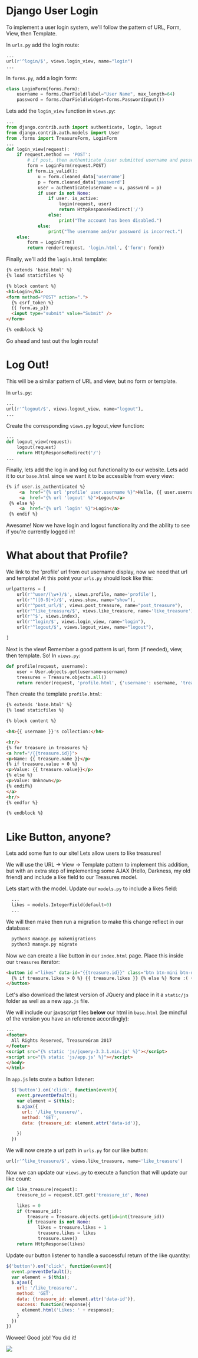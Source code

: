 # Django User Login

To implement a user login system, we'll follow the pattern of URL, Form, View, then Template.

In `urls.py` add the login route:

```python
...
url(r'^login/$', views.login_view, name="login")
...
```

In `forms.py`, add a login form:

```python
class LoginForm(forms.Form):
    username = forms.CharField(label="User Name", max_length=64)
    password = forms.CharField(widget=forms.PasswordInput())
```

Lets add the `login_view` function in `views.py`:

```python
...
from django.contrib.auth import authenticate, login, logout
from django.contrib.auth.models import User
from .forms import TreasureForm, LoginForm
...
def login_view(request):
    if request.method == 'POST':
        # if post, then authenticate (user submitted username and password)
        form = LoginForm(request.POST)
        if form.is_valid():
            u = form.cleaned_data['username']
            p = form.cleaned_data['password']
            user = authenticate(username = u, password = p)
            if user is not None:
                if user. is_active:
                    login(request, user)
                    return HttpResponseRedirect('/')
                else:
                    print("The account has been disabled.")
            else:
                print("The username and/or password is incorrect.")
    else:
        form = LoginForm()
        return render(request, 'login.html', {'form': form})
```

Finally, we'll add the `login.html` template:

```html
{% extends 'base.html' %}
{% load staticfiles %}

{% block content %}
<h1>Login</h1>
<form method="POST" action=".">
  {% csrf_token %}
  {{ form.as_p}}
  <input type="submit" value="Submit" />
</form>

{% endblock %}
```

Go ahead and test out the login route!

# Log Out!

This will be a similar pattern of URL and view, but no form or template.

In `urls.py`:

```python
...
url(r'^logout/$', views.logout_view, name="logout"),
...
```

Create the corresponding `views.py` logout_view function:

```python
...
def logout_view(request):
    logout(request)
    return HttpResponseRedirect('/')
...
```

Finally, lets add the log in and log out functionality to our website. Lets add it to our `base.html` since we want it to be accessible from every view:

```html
{% if user.is_authenticated %}
     <a  href="{% url 'profile' user.username %}">Hello, {{ user.username }}!</a> |
     <a  href="{% url 'logout' %}">Logout</a>
 {% else %}
     <a  href="{% url 'login' %}">Login</a>
 {% endif %}
```

Awesome! Now we have login and logout functionality and the ability to see if you're currently logged in!

# What about that Profile?

We link to the 'profile' url from out username display, now we need that url and template! At this point your `urls.py` should look like this:

```python
urlpatterns = [
    url(r'^user/(\w+)/$', views.profile, name='profile'),
    url(r'^([0-9]+)/$', views.show, name="show"),
    url(r'^post_url/$', views.post_treasure, name="post_treasure"),
    url(r'^like_treasure/$', views.like_treasure, name='like_treasure'),
    url(r'^$', views.index),
    url(r'^login/$', views.login_view, name="login"),
    url(r'^logout/$', views.logout_view, name="logout"),

]
```

Next is the view! Remember a good pattern is url, form (if needed), view, then template. So! In `views.py`:

```python
def profile(request, username):
    user = User.objects.get(username=username)
    treasures = Treasure.objects.all()
    return render(request, 'profile.html', {'username': username, 'treasures': treasures})
```

Then create the template `profile.html`:

```html
{% extends 'base.html' %}
{% load staticfiles %}

{% block content %}

<h4>{{ username }}'s collection:</h4>

<hr/>
{% for treasure in treasures %}
<a href="/{{treasure.id}}">
<p>Name: {{ treasure.name }}</p>
{% if treasure.value > 0 %}
<p>Value: {{ treasure.value}}</p>
{% else %}
<p>Value: Unknown</p>
{% endif%}
</a>
<hr/>
{% endfor %}

{% endblock %}
```

# Like Button, anyone?

Lets add some fun to our site! Lets allow users to like treasures!

We will use the URL -> View -> Template pattern to implement this addition, but with an extra step of implementing some AJAX (Hello, Darkness, my old friend) and include a like field to our Treasures model.

Lets start with the model. Update our `models.py` to include a likes field:

```python
  ...
  likes = models.IntegerField(default=0)
  ...
```

We will then make then run a migration to make this change reflect in our database:

```bash
  python3 manage.py makemigrations
  python3 manage.py migrate
```

Now we can create a like button in our `index.html` page. Place this inside our `treasures` iterator:

```html
<button id ="likes" data-id="{{treasure.id}}" class="btn btn-mini btn-danger glyphicon glyphicon-heart" type="button">Likes:
  {% if treasure.likes > 0 %} {{ treasure.likes }} {% else %} None :( {% endif %}
</button>
```

Let's also download the latest version of JQuery and place in it a `static/js` folder as well as a new `app.js` file.

We will include our javascript files **below** our html in `base.html` (be mindful of the version you have an reference accordingly):

```html
...
<footer>
  All Rights Reserved, TreasureGram 2017
</footer>
<script src="{% static 'js/jquery-3.3.1.min.js' %}"></script> 
<script src="{% static 'js/app.js' %}"></script>
</body>
</html>
```

In `app.js` lets crate a button listener:

```javascript
  $('button').on('click', function(event){
    event.preventDefault();
    var element = $(this);
    $.ajax({
      url: '/like_treasure/',
      method: 'GET',
      data: {treasure_id: element.attr('data-id')},

    })
  })
```

We will now create a url path in `urls.py` for our like button:

```python
url(r'^like_treasure/$', views.like_treasure, name='like_treasure')
```

Now we can update our `views.py` to execute a function that will update our like count:

```python
def like_treasure(request):
    treasure_id = request.GET.get('treasure_id', None)

    likes = 0
    if (treasure_id):
        treasure = Treasure.objects.get(id=int(treasure_id))
        if treasure is not None:
            likes = treasure.likes + 1
            treasure.likes = likes
            treasure.save()
    return HttpResponse(likes)
```

Update our button listener to handle a successful return of the like quantity:

```javascript
$('button').on('click', function(event){
  event.preventDefault();
  var element = $(this);
  $.ajax({
    url: '/like_treasure/',
    method: 'GET',
    data: {treasure_id: element.attr('data-id')},
    success: function(response){
      element.html('Likes: ' + response);
    }
  })
})
```

Wowee! Good job! You did it!

![](http://www.reactiongifs.us/wp-content/uploads/2013/10/jeremiah_johnson_nodding.gif)
